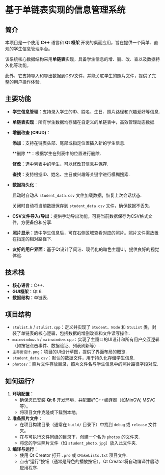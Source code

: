 # 基于单链表实现的信息管理系统 

## 简介

本项目是一个使用 **C++** 语言和 **Qt 框架** 开发的桌面应用，旨在提供一个简单、直观的学生信息管理平台。

该系统核心数据结构采用**单链表**实现，具备学生信息的增、删、改、查以及数据持久化等功能。

此外，它支持导入和导出数据到CSV文件，并能关联学生的照片文件，提供了完整的用户操作体验.

## 主要功能

* **学生信息管理**：支持录入学生的ID、姓名、生日、照片路径和兴趣爱好等信息.
* **单链表实现**：所有学生数据均存储在自定义的单链表中，高效管理动态数据.
* **增删改查 (CRUD)**：
    
    **添加**：支持在链表头部、尾部或指定位置插入新的学生信息.
    
    **删除 **：根据学生在列表中的位置进行删除.
    
    **修改**：选中列表中的学生，可以修改其信息并保存.
    
    **查找**：支持根据ID、姓名、生日或兴趣等关键字进行模糊搜索.
* **数据持久化**：
    
    启动时自动从 `student_data.csv` 文件加载数据，恢复上次会话状态.
    
    关闭时自动将当前数据保存到 `student_data.csv` 文件，确保数据不丢失.
* **CSV文件导入/导出**：提供手动导出功能，可将当前数据保存为CSV格式文件，方便备份和分享.
* **照片显示**：选中学生信息后，可在右侧区域查看对应的照片。照片文件需放置在指定的相对路径下.
* **友好的用户界面**：基于Qt设计了简洁、现代化的暗色主题UI，提供良好的视觉体验.

## 技术栈

* **核心语言**：C++.
* **GUI框架**：Qt 6.
* **数据结构**：单链表.

## 项目结构

* `stulist.h` / `stulist.cpp`：定义并实现了 `Student`、`Node` 和 `StuList` 类，封装了单链表的核心逻辑，包括数据的增删改查和文件读写操作.
* `mainwindow.h` / `mainwindow.cpp`：实现了主窗口的UI设计和所有用户交互逻辑（如按钮点击事件、数据验证、列表刷新等）.
* `主界面设计.png`：项目的UI设计草图，提供了界面布局的概览.
* `student_data.csv`：默认的数据文件，用于持久化存储学生信息.
* `photos/`：照片文件存放目录，照片文件名与学生信息中的照片路径字段对应.

## 如何运行?

1.  **环境配置**：
    * 确保您已安装 **Qt 6** 开发环境，并配置好C++编译器（如MinGW, MSVC等）。
    * 将项目文件克隆或下载到本地。
2.  **准备照片文件**：
    * 在项目构建目录（通常在 `build/` 目录下）中找到 `debug` 或 `release` 文件夹。
    * 在与可执行文件同级的目录下，创建一个名为 `photos` 的文件夹.
    * 将您的学生照片文件（如 `student_photo.jpg`）放入此文件夹.
3.  **编译与运行**：
    * 使用 Qt Creator 打开 `.pro` 或 `CMakeLists.txt` 项目文件.
    * 点击“运行”按钮（通常是绿色的播放按钮），Qt Creator将自动编译并启动应用程序.
